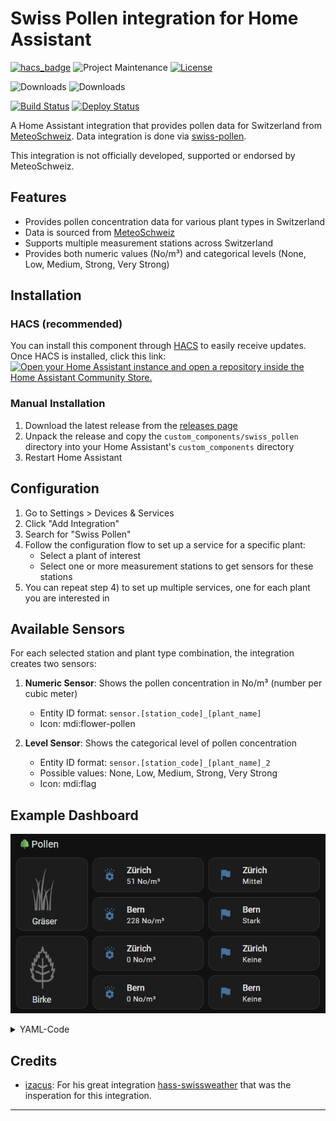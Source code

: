 # Swiss Pollen integration for Home Assistant

[![hacs_badge][hacs-shield]][hacs]
![Project Maintenance][maintenance-shield]
[![License][license-shield]][license]

![Downloads][downloads-shield]
![Downloads][downloads-latest-shield]


[![Build Status][build-status-shield]][build-status]
[![Deploy Status][deploy-status-shield]][deploy-status]

A Home Assistant integration that provides pollen data for Switzerland from [MeteoSchweiz][MeteoSchweiz].
Data integration is done via [swiss-pollen][swiss-pollen].

This integration is not officially developed, supported or endorsed by MeteoSchweiz.

## Features

- Provides pollen concentration data for various plant types in Switzerland
- Data is sourced from [MeteoSchweiz][MeteoSchweiz]
- Supports multiple measurement stations across Switzerland
- Provides both numeric values (No/m³) and categorical levels (None, Low, Medium, Strong, Very Strong)

## Installation

### HACS (recommended)

You can install this component through [HACS](https://hacs.xyz/) to easily receive updates. Once HACS is installed, click this link:
[![Open your Home Assistant instance and open a repository inside the Home Assistant Community Store.](https://my.home-assistant.io/badges/hacs_repository.svg)](https://my.home-assistant.io/redirect/hacs_repository/?owner=frimtec&repository=hass-swiss-pollen)

### Manual Installation

1. Download the latest release from the [releases page](https://github.com/frimtec/hass-swiss-pollen/releases)
2. Unpack the release and copy the `custom_components/swiss_pollen` directory into your Home Assistant's `custom_components` directory
3. Restart Home Assistant

## Configuration

1. Go to Settings > Devices & Services
2. Click "Add Integration"
3. Search for "Swiss Pollen"
4. Follow the configuration flow to set up a service for a specific plant:
   - Select a plant of interest
   - Select one or more measurement stations to get sensors for these stations
5. You can repeat step 4) to set up multiple services, one for each plant you are interested in

## Available Sensors

For each selected station and plant type combination, the integration creates two sensors:

1. **Numeric Sensor**: Shows the pollen concentration in No/m³ (number per cubic meter)
   - Entity ID format: `sensor.[station_code]_[plant_name]`
   - Icon: mdi:flower-pollen

2. **Level Sensor**: Shows the categorical level of pollen concentration
   - Entity ID format: `sensor.[station_code]_[plant_name]_2`
   - Possible values: None, Low, Medium, Strong, Very Strong
   - Icon: mdi:flag

## Example Dashboard
![dashboard-example.png](images/dashboard-example.png)
<details>

<summary>YAML-Code</summary>

```
- type: grid
  cards:
    - type: heading
      heading: 🌳Pollen
      heading_style: title
    - type: markdown
      content: >-
        <img
        src="https://github.com/frimtec/hass-swiss-pollen/blob/main/images/grass.png?raw=true"
        alt="Gräser" width="55" height="70">

        &nbsp;&nbsp;&nbsp;Gräser
      grid_options:
        columns: 3
        rows: 2
    - type: horizontal-stack
      cards:
        - type: tile
          name: Zürich
          entity: sensor.grasses_zurich
          features_position: bottom
          vertical: false
          hide_state: false
        - type: tile
          name: Zürich
          entity: sensor.grasses_zurich_2
          features_position: bottom
          vertical: false
      grid_options:
        columns: 9
        rows: auto
    - type: horizontal-stack
      cards:
        - type: tile
          name: Bern
          entity: sensor.grasses_bern
          features_position: bottom
          vertical: false
        - type: tile
          name: Bern
          entity: sensor.grasses_bern_2
          features_position: bottom
          vertical: false
      grid_options:
        columns: 9
        rows: auto
    - type: markdown
      content: >-
        <img
        src="https://github.com/frimtec/hass-swiss-pollen/blob/main/images/birch.png?raw=true"
        alt="Birke" width="55" height="70">

        &nbsp;&nbsp;&nbsp;Birke
      grid_options:
        columns: 3
        rows: 2
    - type: horizontal-stack
      cards:
        - type: tile
          name: Zürich
          entity: sensor.birch_zurich
          features_position: bottom
          vertical: false
        - type: tile
          name: Zürich
          entity: sensor.birch_zurich_2
          features_position: bottom
          vertical: false
      grid_options:
        columns: 9
        rows: auto
    - type: horizontal-stack
      cards:
        - type: tile
          name: Bern
          entity: sensor.birch_bern
          features_position: bottom
          vertical: false
        - type: tile
          name: Bern
          entity: sensor.birch_bern_2
          features_position: bottom
          vertical: false
      grid_options:
        columns: 9
        rows: auto
```
</details>

## Credits
- [izacus](https://github.com/izacus): For his great integration [hass-swissweather](https://github.com/izacus/hass-swissweather) that was the insperation for this integration.

---

[hacs-shield]: https://img.shields.io/badge/HACS-Default-blue.svg
[hacs]: https://github.com/hacs/integration
[downloads-latest-shield]:https://img.shields.io/github/downloads/frimtec/hass-swiss-pollen/latest/total
[downloads-shield]:https://img.shields.io/github/downloads/frimtec/hass-swiss-pollen/total
[maintenance-shield]: https://img.shields.io/maintenance/yes/2025.svg
[license-shield]: https://img.shields.io/github/license/frimtec/hass-swiss-pollen.svg
[license]: https://opensource.org/licenses/Apache-2.0
[build-status-shield]: https://github.com/frimtec/hass-swiss-pollen/actions/workflows/build.yml/badge.svg
[build-status]: https://github.com/frimtec/hass-swiss-pollen/actions/workflows/build.yml
[deploy-status-shield]: https://github.com/frimtec/hass-swiss-pollen/actions/workflows/deploy_release.yml/badge.svg
[deploy-status]: https://github.com/frimtec/hass-swiss-pollen/actions/workflows/deploy_release.yml
[latest-release]: https://github.com/frimtec/hass-swiss-pollen/releases/latest
[MeteoSchweiz]: https://www.meteoschweiz.admin.ch/service-und-publikationen/applikationen/pollenprognose.html
[swiss-pollen]: https://github.com/frimtec/swiss-pollen
